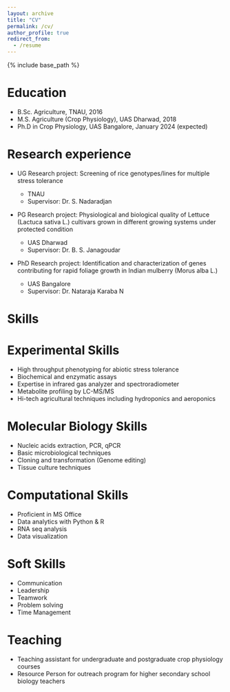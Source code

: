 ```yaml
---
layout: archive
title: "CV"
permalink: /cv/
author_profile: true
redirect_from:
  - /resume
---
```


{% include base_path %}

Education
======
* B.Sc. Agriculture, TNAU, 2016
* M.S. Agriculture (Crop Physiology), UAS Dharwad, 2018
* Ph.D in Crop Physiology, UAS Bangalore, January 2024 (expected)

Research experience
======
* UG Research project: Screening of rice genotypes/lines for multiple stress tolerance
  * TNAU
  * Supervisor: Dr. S. Nadaradjan

* PG Research project: Physiological and biological quality of Lettuce (Lactuca sativa L.) cultivars grown in different growing systems under protected condition
  * UAS Dharwad
  * Supervisor: Dr. B. S. Janagoudar

* PhD Research project: Identification and characterization of genes contributing for rapid foliage growth in Indian mulberry (Morus alba L.)
  * UAS Bangalore
  * Supervisor: Dr. Nataraja Karaba N
  
Skills
======
# Experimental Skills
* High throughput phenotyping for abiotic stress tolerance
* Biochemical and enzymatic assays
* Expertise in infrared gas analyzer and spectroradiometer
* Metabolite profiling by LC-MS/MS
* Hi-tech agricultural techniques including hydroponics and aeroponics

# Molecular Biology Skills
* Nucleic acids extraction, PCR, qPCR
* Basic microbiological techniques
* Cloning and transformation (Genome editing)
* Tissue culture techniques

# Computational Skills
* Proficient in MS Office
* Data analytics with Python & R
* RNA seq analysis
* Data visualization

# Soft Skills
* Communication
* Leadership
* Teamwork
* Problem solving
* Time Management
  
Teaching
======
* Teaching assistant for undergraduate and postgraduate crop physiology courses
* Resource Person for outreach program for higher secondary school biology teachers
